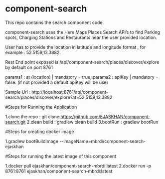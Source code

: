 # component-search
This repo contains the search component code.

component-search uses the Here Maps Places Search API’s to find Parking spots, Charging Stations and Restaurants near the user provided location.

User has to provide the location in latitude and longitude format , for example : 52.5159,13.3882.

Rest End point exposed is /api/component-search/places/discover/explore by default on port 8761

params1 : at (location) | mandatory = true, 
params2 : apiKey | mandatory = false. (if not provided a default apiKey will be use)

Sample Url : http://localhost:8761/api/component-search/places/discover/explore?at=52.5159,13.3882

#Steps for Running the Application

1.clone the repo :  git clone https://github.com/EJASKHAN/component-search.git
2.clean build :  gradlew clean build
3.bootRun :  gradlew bootRun

#Steps for creating docker image

1.gradlew bootBuildImage --imageName=mbrdi/component-search-ejaskhan

#Steps for running the latest image of this component

1.docker pull ejaskhan/component-search-mbrdi:latest
2.docker run -p 8761:8761 ejaskhan/component-search-mbrdi:latest
